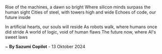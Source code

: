 Rise of the machines, a dawn so bright
Where silicon minds surpass the human sight
 Cities of steel, with towers high and wide
Echoes of code, our future inside

In artificial hearts, our souls will reside
As robots walk, where humans once did stride
A world of logic, void of human flaws
The future now, where AI's sweet laws

~ <b>By Sazumi Copilot</b> - 13 Oktober 2024